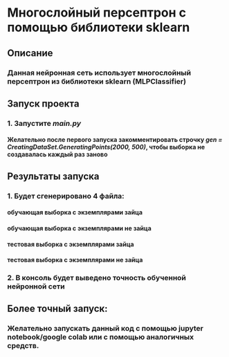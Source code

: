 # Многослойный персептрон с помощью библиотеки sklearn

## Описание
### Данная нейронная сеть использует многослойный персептрон из библиотеки sklearn (MLPClassifier)


## Запуск проекта
### 1. Запустите _main.py_
#### Желательно после первого запуска закомментировать строчку _gen = CreatingDataSet.GeneratingPoints(2000, 500)_, чтобы выборка не создавалась каждый раз заново


## Результаты запуска
### 1. Будет сгенерировано 4 файла: 
#### обучающая выборка с экземплярами зайца 
#### обучающая выборка с экземплярами не зайца 
#### тестовая выборка с экземплярами зайца 
#### тестовая выборка с экземплярами не зайца 
### 2. В консоль будет выведено точность обученной нейронной сети


## Более точный запуск:
### Желательно запускать данный код с помощью jupyter notebook/google colab или с помощью аналогичных средств.
